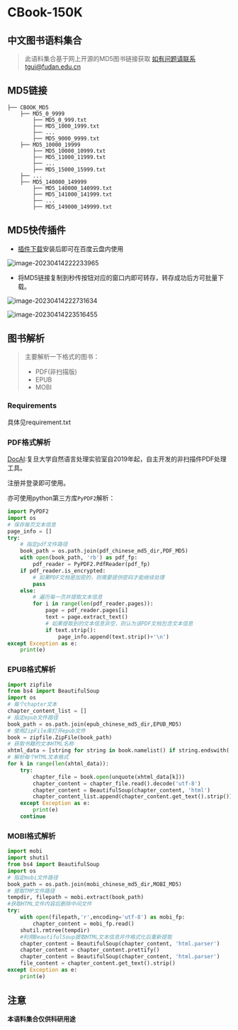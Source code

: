 # CBook-150K
## 中文图书语料集合

> 此语料集合基于网上开源的MD5图书链接获取
> 如有问题请联系tgui@fudan.edu.cn

## MD5链接

```Shell
├── CBOOK_MD5
	├── MD5_0_9999
        ├── MD5_0_999.txt
        ├── MD5_1000_1999.txt
        ├── ...
        ├── MD5_9000_9999.txt
    ├── MD5_10000_19999
        ├── MD5_10000_10999.txt
        ├── MD5_11000_11999.txt
        ├── ...
        ├── MD5_15000_15999.txt
    ├── ...
    ├── MD5_140000_149999
        ├── MD5_140000_140999.txt
        ├── MD5_141000_141999.txt
        ├── ...
        ├── MD5_149000_149999.txt
```

## MD5快传插件

* [插件下载](https://mengzonefire.code.misakanet.cn/rapid-upload-userscript-doc/)安装后即可在百度云盘内使用

![image-20230414222233965](C:\Users\AllenZhang\AppData\Roaming\Typora\typora-user-images\image-20230414222233965.png)



* 将MD5链接复制到秒传按钮对应的窗口内即可转存，转存成功后方可批量下载。

![image-20230414222731634](C:\Users\AllenZhang\AppData\Roaming\Typora\typora-user-images\image-20230414222731634.png)

![image-20230414223516455](C:\Users\AllenZhang\AppData\Roaming\Typora\typora-user-images\image-20230414223516455.png)

## 图书解析

>主要解析一下格式的图书：
>
>* PDF(非扫描版)
>* EPUB
>* MOBI

### Requirements

具体见requirement.txt

### PDF格式解析

[DocAI](http://www.doc-ai.cn/):复旦大学自然语言处理实验室自2019年起，自主开发的非扫描件PDF处理工具。

注册并登录即可使用。

亦可使用python第三方库`PyPDF2`解析：

``` python
import PyPDF2
import os
# 保存每页文本信息
page_info = []
try:
    # 指定pdf文件路径
    book_path = os.path.join(pdf_chinese_md5_dir,PDF_MD5)
    with open(book_path, 'rb') as pdf_fp:
        pdf_reader = PyPDF2.PdfReader(pdf_fp)
    if pdf_reader.is_encrypted:
        # 如果PDF文档是加密的，则需要提供密码才能继续处理
        pass
    else:
        # 遍历每一页并提取文本信息
        for i in range(len(pdf_reader.pages)):
            page = pdf_reader.pages[i]
            text = page.extract_text()
            # 如果提取到的文本信息非空，则认为该PDF文档包含文本信息
            if text.strip():
                page_info.append(text.strip()+'\n')
except Exception as e:
	print(e)
```


### EPUB格式解析

``` python
import zipfile
from bs4 import BeautifulSoup
import os
# 每个chapter文本
chapter_content_list = []
# 指定epub文件路径
book_path = os.path.join(epub_chinese_md5_dir,EPUB_MD5)
# 使用ZipFile库打开epub文件
book = zipfile.ZipFile(book_path)
# 获取书籍的文本HTML名称
xhtml_data = [string for string in book.namelist() if string.endswith('xhtml') or string.endswith('html') or string.endswith('xml')]
# 解析每个HTML文本格式
for k in range(len(xhtml_data)):
    try:
        chapter_file = book.open(unquote(xhtml_data[k]))
        chapter_content = chapter_file.read().decode('utf-8')
        chapter_content = BeautifulSoup(chapter_content, 'html')
        chapter_content_list.append(chapter_content.get_text().strip())
    except Exception as e:
        print(e)
    continue
```

### MOBI格式解析

``` python
import mobi
import shutil
from bs4 import BeautifulSoup
import os
# 指定mobi文件路径
book_path = os.path.join(mobi_chinese_md5_dir,MOBI_MD5)
# 提取TMP文件路径
tempdir, filepath = mobi.extract(book_path)
#获取HTML文件内容后删除中间文件
try:
    with open(filepath,'r',encoding='utf-8') as mobi_fp:
        chapter_content = mobi_fp.read()
    shutil.rmtree(tempdir)
    #利用BeautifulSoup提取HTML文本信息并作格式化后重新提取
    chapter_content = BeautifulSoup(chapter_content, 'html.parser')
    chapter_content = chapter_content.prettify()
    chapter_content = BeautifulSoup(chapter_content, 'html.parser')
    file_content = chapter_content.get_text().strip()
except Exception as e:
    print(e)
```

## 注意

**本语料集合仅供科研用途**
